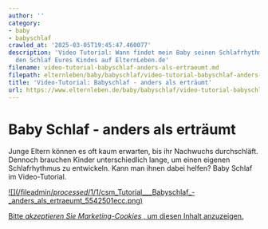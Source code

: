 ```yaml
---
author: ''
category:
- baby
- babyschlaf
crawled_at: '2025-03-05T19:45:47.460077'
description: 'Video Tutorial: Wann findet mein Baby seinen Schlafrhythmus? Alles über
  den Schlaf Eures Kindes auf ElternLeben.de'
filename: video-tutorial-babyschlaf-anders-als-ertraeumt.md
filepath: elternleben/baby/babyschlaf/video-tutorial-babyschlaf-anders-als-ertraeumt.md
title: 'Video-Tutorial: Babyschlaf - anders als erträumt'
url: https://www.elternleben.de/baby/babyschlaf/video-tutorial-babyschlaf-anders-als-ertraeumt/
---
```


#  Baby Schlaf - anders als erträumt

Junge Eltern können es oft kaum erwarten, bis ihr Nachwuchs durchschläft.
Dennoch brauchen Kinder unterschiedlich lange, um einen eigenen Schlafrhythmus
zu entwickeln. Kann man ihnen dabei helfen? Baby Schlaf im Video-Tutorial.

[ ![](/fileadmin/_processed_/1/1/csm_Tutorial___Babyschlaf_-
_anders_als_ertraeumt_5542501ecc.png) ](javascript:Cookiebot.renew\(\))

[Bitte _akzeptieren Sie Marketing-Cookies_ , um diesen Inhalt
anzuzeigen.](javascript:Cookiebot.renew\(\))

